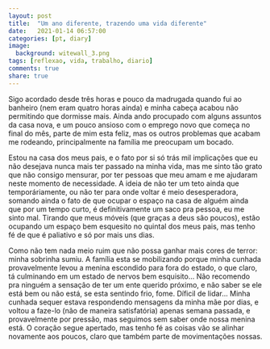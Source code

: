 ```yaml
---
layout: post
title:  "Um ano diferente, trazendo uma vida diferente"
date:   2021-01-14 06:57:00
categories: [pt, diary]
image:
  background: witewall_3.png
tags: [reflexao, vida, trabalho, diario]
comments: true
share: true
---
```

Sigo acordado desde três horas e pouco da madrugada quando fui ao banheiro (nem eram quatro horas ainda) e minha cabeça acabou não permitindo que dormisse mais. Ainda ando procupado com alguns assuntos da casa nova, e um pouco ansioso com o emprego novo que começa no final do mês, parte de mim esta feliz, mas os outros problemas que acabam me rodeando, principalmente na família me preocupam um bocado.


Estou na casa dos meus pais, e o fato por si só trás mil implicações que eu não desejava nunca mais ter passado na minha vida, mas me sinto tão grato que não consigo mensurar, por ter pessoas que meu amam e me ajudaram neste momento de necessidade. A ideia de não ter um teto ainda que temporáriamente, ou não ter para onde voltar é meio desesperadora, somando ainda o fato de que ocupar o espaço na casa de alguém ainda que por um tempo curto, é definitivamente um saco pra pessoa, eu me sinto mal. Tirando que meus móveis (que graças a deus são poucos), estão ocupando um espaço bem esquesito no quintal dos meus pais, mas tenho fé de que é paliativo e só por mais uns dias.

Como não tem nada meio ruim que não possa ganhar mais cores de terror: minha sobrinha sumiu. A família esta se mobilizando porque minha cunhada provavelmente levou a menina escondido para fora do estado, o que claro, tá culminando em um estado de nervos bem esquisito... Não recomendo pra ninguém a sensação de ter um ente querido próximo, e não saber se ele está bem ou não está, se esta sentindo frio, fome. Díficil de lidar... Minha cunhada sequer estava respondendo mensagens da minha mãe por dias, e voltou a faze-lo (não de maneira satisfatória) apenas semana passada, e provavelmente por pressão, mas seguimos sem saber onde nossa menina está. O coração segue apertado, mas tenho fé as coisas vão se alinhar novamente aos poucos, claro que também parte de movimentações nossas.